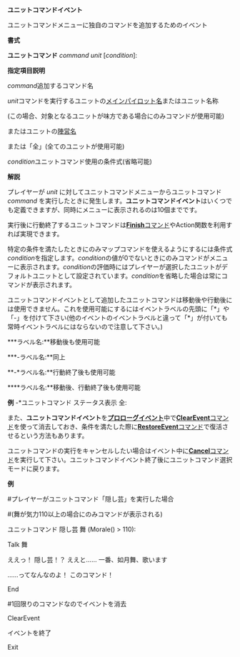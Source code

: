 **ユニットコマンドイベント**

ユニットコマンドメニューに独自のコマンドを追加するためのイベント

**書式**

**ユニットコマンド** *command unit*  [*condition*]:

**指定項目説明**

*command*追加するコマンド名

*unit*コマンドを実行するユニットの[メインパイロット名](メインパイロット名)またはユニット名称

(この場合、対象となるユニットが味方である場合にのみコマンドが使用可能)

またはユニットの[陣営名](陣営名)

または「全」(全てのユニットが使用可能)

*condition*ユニットコマンド使用の条件式(省略可能)

**解説**

プレイヤーが *unit* に対してユニットコマンドメニューからユニットコマンド *command* を実行したときに発生します。**ユニットコマンドイベント**はいくつでも定義できますが、同時にメニューに表示されるのは10個までです。

実行後に行動終了するユニットコマンドは[**Finish**コマンド](Finishコマンド)やAction関数を利用すれば実現できます。

特定の条件を満たしたときにのみマップコマンドを使えるようにするには条件式 *condition*を指定します。*condition*の値が0でないときにのみコマンドがメニューに表示されます。*condition*の評価時にはプレイヤーが選択したユニットがデフォルトユニットとして設定されています。*condition*を省略した場合は常にコマンドが表示されます。

ユニットコマンドイベントとして追加したユニットコマンドは移動後や行動後には使用できません。これを使用可能にするにはイベントラベルの先頭に「\*」や「-」を付けて下さい(他のイベントのイベントラベルと違って「\*」が付いても常時イベントラベルにはならないので注意して下さい。)

**\*ラベル名:**移動後も使用可能

**\*-ラベル名:**同上

**-\*ラベル名:**行動終了後も使用可能

**\*\*ラベル名:**移動後、行動終了後も使用可能

**例** -\*ユニットコマンド ステータス表示 全:

また、**ユニットコマンドイベント**を[**プロローグイベント**](プロローグイベント)中で[**ClearEvent**コマンド](ClearEventコマンド)を使って消去しておき、条件を満たした際に[**RestoreEvent**コマンド](RestoreEventコマンド)で復活させるという方法もあります。

ユニットコマンドの実行をキャンセルしたい場合はイベント中に[**Cancel**コマンド](Cancelコマンド)を実行して下さい。ユニットコマンドイベント終了後にユニットコマンド選択モードに戻ります。

**例**

#プレイヤーがユニットコマンド「隠し芸」を実行した場合

#(舞が気力110以上の場合にのみコマンドが表示される)

ユニットコマンド 隠し芸 舞 (Morale() &gt; 110):

Talk 舞

ええっ！ 隠し芸！？ ええと…… 一番、如月舞、歌います

……ってなんなのよ！ このコマンド！

End

#1回限りのコマンドなのでイベントを消去

ClearEvent

イベントを終了

Exit
